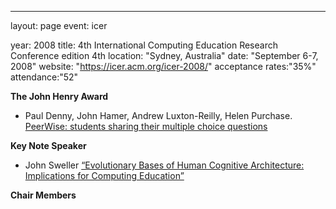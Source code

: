 ---
layout: page
event: icer

year: 2008
title: 4th International Computing Education Research Conference
edition 4th
location: "Sydney, Australia"
date: "September 6-7, 2008"
website: "https://icer.acm.org/icer-2008/"
acceptance rates:"35%"
attendance:"52"

**The John Henry Award**

-  Paul Denny, John Hamer, Andrew Luxton-Reilly, Helen Purchase. [PeerWise: students sharing their multiple choice questions](https://dl.acm.org/doi/10.1145/1404520.1404526)

**Key Note Speaker**

- John Sweller [“Evolutionary Bases of Human Cognitive Architecture: Implications for Computing Education”](https://dl.acm.org/doi/10.1145/1404520.1404521)

**Chair Members**